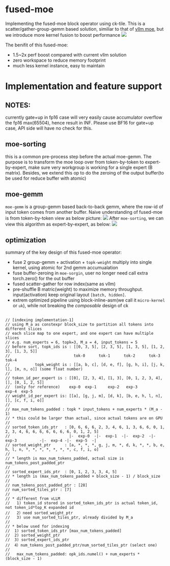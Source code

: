# fused-moe
Implementing the fused-moe block operator using ck-tile. This is a scatter/gather-group-gemm based solution, similiar to that of [vllm moe](https://github.com/vllm-project/vllm/blob/main/benchmarks/kernels/benchmark_moe.py), but we introduce more kernel fusion to boost performance
![](misc/moe-0.png)

The benifit of this fused-moe:
* 1.5~2x perf boost compared with current vllm solution
* zero workspace to reduce memory footprint
* much less kernel instance, easy to maintain

# Implementation and feature support
## NOTES:
currently gate+up in fp16 case will very easily cause accumulator overflow the fp16 max(65504), hence result in INF. Please use BF16 for gate+up case, API side will have no check for this.

## moe-sorting
this is a common pre-process step before the actual moe-gemm. The purpose is to transform the moe loop over from token-by-token to expert-by-expert, make sure very workgroup is working for a single expert (B matrix). Besides, we extend this op to do the zeroing of the output buffer(to be used for reduce buffer with atomic)

## moe-gemm
`moe-gemm` is a group-gemm based back-to-back gemm, where the row-id of input token comes from another buffer. Naive understanding of fused-moe is from token-by-token view as below picture:
![](misc/moe-1.png)
After `moe-sorting`, we can view this algorithm as expert-by-expert, as below:
![](misc/moe-2.png)

## optimization
summary of the key design of this fused-moe operator:
* fuse 2 group-gemm + activation + `topk-weight` multiply into single kernel, using atomic for 2nd gemm accumualation
* fuse buffer-zeroing in `moe-sorgin`, user no longer need call extra torch.zero() for the out buffer
* fused scatter-gather for row index(same as vllm)
* pre-shuffle B matric(weight) to maximize memory throughput. input(activation) keep original layout `[batch, hidden]`.
* extrem optimized pipeline using block-inline-asm(we call it `micro-kernel` or `uk`), while not breaking the *composable* design of ck

## 
```
// [indexing implementation-1]
// using M_a as constexpr block_size to partition all tokens into different slices
// each slice map to one expert, and one expert can have multiple slices
// e.g. num_experts = 6, topk=3, M_a = 4, input_tokens = 5
// before sort, topk_ids is : [[0, 3, 5], [2, 3, 5], [1, 3, 5], [1, 2, 3], [1, 3, 5]]
//                            tok-0      tok-1      tok-2      tok-3      tok-4
//           topk_weight is : [[a, b, c], [d, e, f], [g, h, i], [j, k, l], [m, n, o]] (some float number)
//
// token_id_per_expert is : [[0], [2, 3, 4], [1, 3], [0, 1, 2, 3, 4], [], [0, 1, 2, 5]]
//  (only for reference)    exp-0  exp-1     exp-2   exp-3          exp-4  exp-5
// weight_id_per_expert is: [[a], [g, j, m], [d, k], [b, e, h, l, n], [], [c, f, i, o]]
//
// max_num_tokens_padded : topk * input_tokens + num_experts * (M_a - 1)
// * this could be larger than actual, since actual tokens are on GPU
//
// sorted_token_ids_ptr   : [0, 6, 6, 6, 2, 3, 4, 6, 1, 3, 6, 6, 0, 1, 2, 3, 4, 6, 6, 6, 6, 6, 6, 6, 0, 1, 2, 5]
//                          |-  exp-0  -|-  exp-1  -|-  exp-2  -|-      exp-3          -|-  exp-4 -|-  exp-5  -|
// sorted_weight_ptr      : [a, *, *, *, g, j, m, *, d, k, *, *, b, e, h, l, n, *, *, *, *, *, *, *, c, f, i, o]
//
// * length is max_num_tokens_padded, actual size is num_tokens_post_padded_ptr
//
// sorted_expert_ids_ptr  : [0, 1, 2, 3, 3, 4, 5]
// * length is (max_num_tokens_padded + block_size - 1) / block_size
//
// num_tokens_post_padded_ptr : [28]
// num_sorted_tiles_ptr : [7]
//
// * different from vLLM
//   1) token_id stored in sorted_token_ids_ptr is actual token_id, not token_id*top_K expanded id
//   2）need sorted_weight_ptr
//   3) use num_sorted_tiles_ptr, already divided by M_a
//
// * below used for indexing
//  1) sorted_token_ids_ptr [max_num_tokens_padded]
//  2) sorted_weight_ptr
//  3) sorted_expert_ids_ptr
//  4）num_tokens_post_padded_ptr/num_sorted_tiles_ptr (select one)
//
//   max_num_tokens_padded: opk_ids.numel() + num_experts * (block_size - 1)
```
